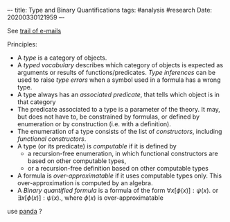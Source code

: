 –-
title: Type and Binary Quantifications
tags: #analysis #research
Date: 20200330121959 
–-



See [trail of e-mails](https://docs.google.com/document/d/1BDB8bp1zC6XUMshnoriQLCOQ2okF4vxZWVDOeqbFeXM/edit)

Principles:
* A _type_ is a category of objects.
* A _typed vocabulary_ describes which category of objects is expected as arguments or results of functions/predicates.  _Type inferences_ can be used to raise _type errors_ when a symbol used in a formula has a wrong type.
* A type always has an _associated predicate_, that tells which object is in that category
* The predicate associated to a type is a parameter of the theory. It may, but does not have to, be constrained by formulas, or defined by enumeration or by construction (i.e. with a definition).
* The enumeration of a type consists of the list of _constructors_, including _functional constructors_.
* A type (or its predicate) is _computable_ if it is defined by
    * a recursion-free enumeration, in which functional constructors are based on other computable types, 
    * or a recursion-free definition based on other computable types
* A formula is _over-approximatable_ if it uses computable types only.  This over-approximation is computed by an algebra.
* A _Binary quantified formula_ is a formula of the form $\forall x [\phi(x)]: \psi(x).$  or $\exists x [\phi(x)]: \psi(x).$, where $\phi(x)$ is over-approximatable

use [panda](https://pandas.pydata.org/) ?

